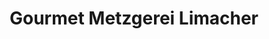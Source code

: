---
title: "Gourmet Metzgerei Limacher"
url: /huenenberg/gourmet-metzgerei-limacher/
shop: Metzgerei
---